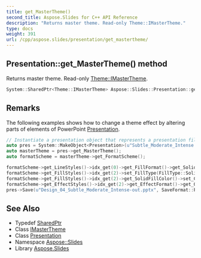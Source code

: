 ```yaml
---
title: get_MasterTheme()
second_title: Aspose.Slides for C++ API Reference
description: "Returns master theme. Read-only Theme::IMasterTheme."
type: docs
weight: 391
url: /cpp/aspose.slides/presentation/get_mastertheme/
---
```

## Presentation::get_MasterTheme() method


Returns master theme. Read-only [Theme::IMasterTheme](../../../aspose.slides.theme/imastertheme/).

```cpp
System::SharedPtr<Theme::IMasterTheme> Aspose::Slides::Presentation::get_MasterTheme() override
```

## Remarks


The following examples shows how to change a theme effect by altering parts of elements of PowerPoint [Presentation](../). 
```cpp
// Instantiate a presentation object that represents a presentation file
auto pres = System::MakeObject<Presentation>(u"Subtle_Moderate_Intense.pptx");
auto masterTheme = pres->get_MasterTheme();
auto formatScheme = masterTheme->get_FormatScheme();

formatScheme->get_LineStyles()->idx_get(0)->get_FillFormat()->get_SolidFillColor()->set_Color(System::Drawing::Color::get_Red());
formatScheme->get_FillStyles()->idx_get(2)->set_FillType(FillType::Solid);
formatScheme->get_FillStyles()->idx_get(2)->get_SolidFillColor()->set_Color(System::Drawing::Color::get_ForestGreen());
formatScheme->get_EffectStyles()->idx_get(2)->get_EffectFormat()->get_OuterShadowEffect()->set_Distance(10.0f);
pres->Save(u"Design_04_Subtle_Moderate_Intense-out.pptx", SaveFormat::Pptx);
```

## See Also

* Typedef [SharedPtr](../../system/sharedptr/)
* Class [IMasterTheme](../../aspose.slides.theme/imastertheme/)
* Class [Presentation](./)
* Namespace [Aspose::Slides](../)
* Library [Aspose.Slides](../../)